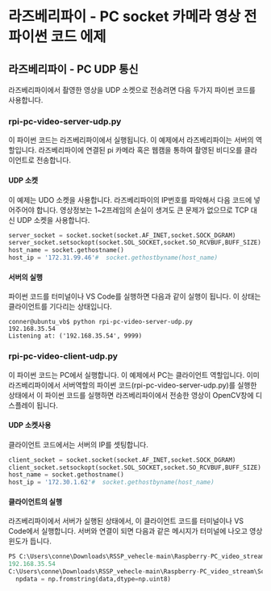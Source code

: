 # 라즈베리파이 - PC socket 카메라 영상 전 파이썬 코드 에제 
## 라즈베리파이 - PC UDP 통신
라즈베리파이에서 촬영한 영상을 UDP 소켓으로 전송려면 다음 두가지 파이썬 코드를 사용합니다.

### rpi-pc-video-server-udp.py
이 파이썬 코드는 라즈베리파이에서 실행됩니다. 이 예제에서 라즈베리파이는 서버의 역할입니다.
라즈베리파이에 연결된 pi 카메라 혹은 웹캠을 통하여 촬영된 비디오를 클라이언트로 전송합니다. 

#### UDP 소켓 
이 예제는 UDO 소켓을 사용합니다. 라즈베리파이의 IP번호를 파악해서 다음 코드에 넣어주어야 합니다. 
영상정보는 1~2프레임의 손실이 생겨도 큰 문제가 없으므로 TCP 대신 UDP 소켓을 사용합니다.  

```python
server_socket = socket.socket(socket.AF_INET,socket.SOCK_DGRAM)
server_socket.setsockopt(socket.SOL_SOCKET,socket.SO_RCVBUF,BUFF_SIZE)
host_name = socket.gethostname()
host_ip = '172.31.99.46'#  socket.gethostbyname(host_name)
```
#### 서버의 실행 
파이썬 코드를 터미널이나 VS Code를 실행하면 다음과 같이 실행이 됩니다. 이 상태는 클라이언트를 기다리는 상태입니다. 

```
conner@ubuntu_vb$ python rpi-pc-video-server-udp.py
192.168.35.54
Listening at: ('192.168.35.54', 9999)
```

### rpi-pc-video-client-udp.py
이 파이썬 코드는 PC에서 실행합니다. 이 예제에서 PC는 클라이언트 역할입니다. 
이미 라즈베리파이에서 서버역할의 파이썬 코드(rpi-pc-video-server-udp.py)를 실행한 상태에서 이 파이썬 코드를 실행하면 
라즈베리파이에서 전송한 영상이 OpenCV창에 디스플레이 됩니다. 

#### UDP 소켓사용 
클라이언트 코드에서는 서버의 IP를 셋팅합니다. 
```python
client_socket = socket.socket(socket.AF_INET,socket.SOCK_DGRAM)
client_socket.setsockopt(socket.SOL_SOCKET,socket.SO_RCVBUF,BUFF_SIZE)
host_name = socket.gethostname()
host_ip = '172.30.1.62'#  socket.gethostbyname(host_name)
```

#### 클라이언트의 실행 
라즈베리파이에서 서버가 실행된 상태에서, 이 클라이언트 코드를 터미널이나 VS Code에서 실행합니다. 
서버와 연결이 되면 다음과 같은 메시지가 터미널에 나오고 영상윈도가 듭니다. 

```python
PS C:\Users\conne\Downloads\RSSP_vehecle-main\Raspberry-PC_video_stream\Socket python .\rpi-pc-video-client-udp.py
192.168.35.54
C:\Users\conne\Downloads\RSSP_vehecle-main\Raspberry-PC_video_stream\Socket\rpi-pc-video-client-udp.py:21: DeprecationWarning: The binary mode of fromstring is deprecated, as it behaves surprisingly on unicode inputs. Use frombuffer instead
  npdata = np.fromstring(data,dtype=np.uint8)
```



